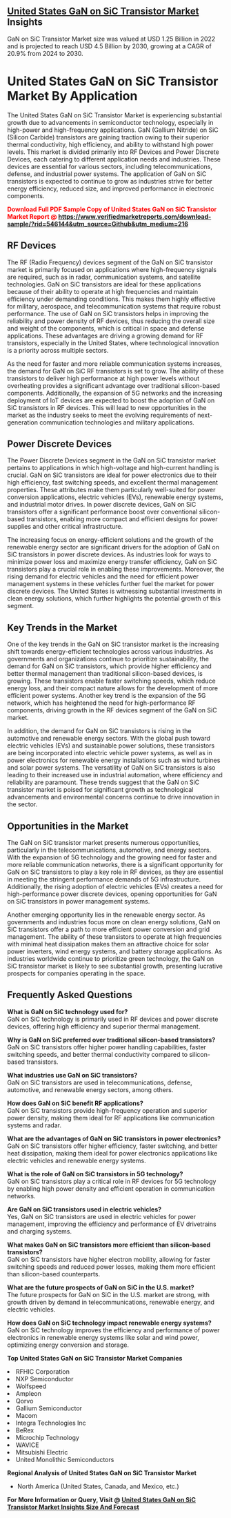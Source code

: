 <h2><a href="https://www.verifiedmarketreports.com/download-sample/?rid=546144&amp;utm_source=Github&amp;utm_medium=216" target="_blank">United States GaN on SiC Transistor Market</a> Insights</h2><p>GaN on SiC Transistor Market size was valued at USD 1.25 Billion in 2022 and is projected to reach USD 4.5 Billion by 2030, growing at a CAGR of 20.9% from 2024 to 2030.</p><p><div> <h1>United States GaN on SiC Transistor Market By Application</h1> <p>The United States GaN on SiC Transistor Market is experiencing substantial growth due to advancements in semiconductor technology, especially in high-power and high-frequency applications. GaN (Gallium Nitride) on SiC (Silicon Carbide) transistors are gaining traction owing to their superior thermal conductivity, high efficiency, and ability to withstand high power levels. This market is divided primarily into RF Devices and Power Discrete Devices, each catering to different application needs and industries. These devices are essential for various sectors, including telecommunications, defense, and industrial power systems. The application of GaN on SiC transistors is expected to continue to grow as industries strive for better energy efficiency, reduced size, and improved performance in electronic components. <strong><p><span class=""><span style="color: #ff0000;"><strong>Download Full PDF Sample Copy of United States GaN on SiC Transistor Market Report</strong> @ </span><a href="https://www.verifiedmarketreports.com/download-sample/?rid=546144&amp;utm_source=Github&amp;utm_medium=216" target="_blank">https://www.verifiedmarketreports.com/download-sample/?rid=546144&amp;utm_source=Github&amp;utm_medium=216</a></span></p></strong></p> <h2>RF Devices</h2> <p>The RF (Radio Frequency) devices segment of the GaN on SiC transistor market is primarily focused on applications where high-frequency signals are required, such as in radar, communication systems, and satellite technologies. GaN on SiC transistors are ideal for these applications because of their ability to operate at high frequencies and maintain efficiency under demanding conditions. This makes them highly effective for military, aerospace, and telecommunication systems that require robust performance. The use of GaN on SiC transistors helps in improving the reliability and power density of RF devices, thus reducing the overall size and weight of the components, which is critical in space and defense applications. These advantages are driving a growing demand for RF transistors, especially in the United States, where technological innovation is a priority across multiple sectors.</p> <p>As the need for faster and more reliable communication systems increases, the demand for GaN on SiC RF transistors is set to grow. The ability of these transistors to deliver high performance at high power levels without overheating provides a significant advantage over traditional silicon-based components. Additionally, the expansion of 5G networks and the increasing deployment of IoT devices are expected to boost the adoption of GaN on SiC transistors in RF devices. This will lead to new opportunities in the market as the industry seeks to meet the evolving requirements of next-generation communication technologies and military applications.</p> <h2>Power Discrete Devices</h2> <p>The Power Discrete Devices segment in the GaN on SiC transistor market pertains to applications in which high-voltage and high-current handling is crucial. GaN on SiC transistors are ideal for power electronics due to their high efficiency, fast switching speeds, and excellent thermal management properties. These attributes make them particularly well-suited for power conversion applications, electric vehicles (EVs), renewable energy systems, and industrial motor drives. In power discrete devices, GaN on SiC transistors offer a significant performance boost over conventional silicon-based transistors, enabling more compact and efficient designs for power supplies and other critical infrastructure.</p> <p>The increasing focus on energy-efficient solutions and the growth of the renewable energy sector are significant drivers for the adoption of GaN on SiC transistors in power discrete devices. As industries look for ways to minimize power loss and maximize energy transfer efficiency, GaN on SiC transistors play a crucial role in enabling these improvements. Moreover, the rising demand for electric vehicles and the need for efficient power management systems in these vehicles further fuel the market for power discrete devices. The United States is witnessing substantial investments in clean energy solutions, which further highlights the potential growth of this segment.</p> <h2>Key Trends in the Market</h2> <p>One of the key trends in the GaN on SiC transistor market is the increasing shift towards energy-efficient technologies across various industries. As governments and organizations continue to prioritize sustainability, the demand for GaN on SiC transistors, which provide higher efficiency and better thermal management than traditional silicon-based devices, is growing. These transistors enable faster switching speeds, which reduce energy loss, and their compact nature allows for the development of more efficient power systems. Another key trend is the expansion of the 5G network, which has heightened the need for high-performance RF components, driving growth in the RF devices segment of the GaN on SiC market.</p> <p>In addition, the demand for GaN on SiC transistors is rising in the automotive and renewable energy sectors. With the global push toward electric vehicles (EVs) and sustainable power solutions, these transistors are being incorporated into electric vehicle power systems, as well as in power electronics for renewable energy installations such as wind turbines and solar power systems. The versatility of GaN on SiC transistors is also leading to their increased use in industrial automation, where efficiency and reliability are paramount. These trends suggest that the GaN on SiC transistor market is poised for significant growth as technological advancements and environmental concerns continue to drive innovation in the sector.</p> <h2>Opportunities in the Market</h2> <p>The GaN on SiC transistor market presents numerous opportunities, particularly in the telecommunications, automotive, and energy sectors. With the expansion of 5G technology and the growing need for faster and more reliable communication networks, there is a significant opportunity for GaN on SiC transistors to play a key role in RF devices, as they are essential in meeting the stringent performance demands of 5G infrastructure. Additionally, the rising adoption of electric vehicles (EVs) creates a need for high-performance power discrete devices, opening opportunities for GaN on SiC transistors in power management systems.</p> <p>Another emerging opportunity lies in the renewable energy sector. As governments and industries focus more on clean energy solutions, GaN on SiC transistors offer a path to more efficient power conversion and grid management. The ability of these transistors to operate at high frequencies with minimal heat dissipation makes them an attractive choice for solar power inverters, wind energy systems, and battery storage applications. As industries worldwide continue to prioritize green technology, the GaN on SiC transistor market is likely to see substantial growth, presenting lucrative prospects for companies operating in the space.</p> <h2>Frequently Asked Questions</h2> <p><strong>What is GaN on SiC technology used for?</strong><br>GaN on SiC technology is primarily used in RF devices and power discrete devices, offering high efficiency and superior thermal management.</p> <p><strong>Why is GaN on SiC preferred over traditional silicon-based transistors?</strong><br>GaN on SiC transistors offer higher power handling capabilities, faster switching speeds, and better thermal conductivity compared to silicon-based transistors.</p> <p><strong>What industries use GaN on SiC transistors?</strong><br>GaN on SiC transistors are used in telecommunications, defense, automotive, and renewable energy sectors, among others.</p> <p><strong>How does GaN on SiC benefit RF applications?</strong><br>GaN on SiC transistors provide high-frequency operation and superior power density, making them ideal for RF applications like communication systems and radar.</p> <p><strong>What are the advantages of GaN on SiC transistors in power electronics?</strong><br>GaN on SiC transistors offer higher efficiency, faster switching, and better heat dissipation, making them ideal for power electronics applications like electric vehicles and renewable energy systems.</p> <p><strong>What is the role of GaN on SiC transistors in 5G technology?</strong><br>GaN on SiC transistors play a critical role in RF devices for 5G technology by enabling high power density and efficient operation in communication networks.</p> <p><strong>Are GaN on SiC transistors used in electric vehicles?</strong><br>Yes, GaN on SiC transistors are used in electric vehicles for power management, improving the efficiency and performance of EV drivetrains and charging systems.</p> <p><strong>What makes GaN on SiC transistors more efficient than silicon-based transistors?</strong><br>GaN on SiC transistors have higher electron mobility, allowing for faster switching speeds and reduced power losses, making them more efficient than silicon-based counterparts.</p> <p><strong>What are the future prospects of GaN on SiC in the U.S. market?</strong><br>The future prospects for GaN on SiC in the U.S. market are strong, with growth driven by demand in telecommunications, renewable energy, and electric vehicles.</p> <p><strong>How does GaN on SiC technology impact renewable energy systems?</strong><br>GaN on SiC technology improves the efficiency and performance of power electronics in renewable energy systems like solar and wind power, optimizing energy conversion and storage.</p></div></p><p><strong>Top United States GaN on SiC Transistor Market Companies</strong></p><div data-test-id=""><p><li>RFHIC Corporation</li><li> NXP Semiconductor</li><li> Wolfspeed</li><li> Ampleon</li><li> Qorvo</li><li> Gallium Semiconductor</li><li> Macom</li><li> Integra Technologies Inc</li><li> BeRex</li><li> Microchip Technology</li><li> WAVICE</li><li> Mitsubishi Electric</li><li> United Monolithic Semiconductors</li></p><div><strong>Regional Analysis of&nbsp;United States GaN on SiC Transistor Market</strong></div><ul><li dir="ltr"><p dir="ltr">North America&nbsp;(United States, Canada, and Mexico, etc.)</p></li></ul><p><strong>For More Information or Query, Visit @&nbsp;</strong><strong><a href="https://www.verifiedmarketreports.com/product/gan-on-sic-transistor-market/?utm_source=Github&amp;utm_medium=216" target="_blank">United States GaN on SiC Transistor Market Insights Size And Forecast</a></strong></p></div>
